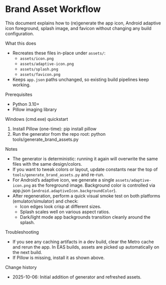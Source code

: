 # Brand Asset Workflow

This document explains how to (re)generate the app icon, Android adaptive icon foreground, splash image, and favicon without changing any build configuration.

What this does
- Recreates these files in-place under `assets/`:
  - `assets/icon.png`
  - `assets/adaptive-icon.png`
  - `assets/splash.png`
  - `assets/favicon.png`
- Keeps `app.json` paths unchanged, so existing build pipelines keep working.

Prerequisites
- Python 3.10+
- Pillow imaging library

Windows (cmd.exe) quickstart
1) Install Pillow (one-time):
   pip install pillow
2) Run the generator from the repo root:
   python tools/generate_brand_assets.py

Notes
- The generator is deterministic: running it again will overwrite the same files with the same design/colors.
- If you want to tweak colors or layout, update constants near the top of `tools/generate_brand_assets.py` and re-run.
- For Android’s adaptive icon, we generate a single `assets/adaptive-icon.png` as the foreground image. Background color is controlled via app.json (`android.adaptiveIcon.backgroundColor`).
- After regeneration, perform a quick visual smoke test on both platforms (emulator/simulator) and check:
  - Icon edges look crisp at different sizes.
  - Splash scales well on various aspect ratios.
  - Dark/light mode app backgrounds transition cleanly around the splash.

Troubleshooting
- If you see any caching artifacts in a dev build, clear the Metro cache and rerun the app. In EAS builds, assets are picked up automatically on the next build.
- If Pillow is missing, install it as shown above.

Change history
- 2025-10-06: Initial addition of generator and refreshed assets.
